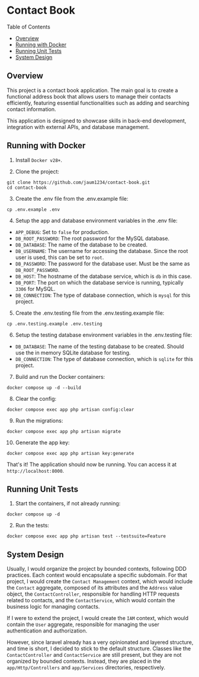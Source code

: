 # Contact Book

Table of Contents
- [Overview](#overview)
- [Running with Docker](#running-with-docker)
- [Running Unit Tests](#running-unit-tests)
- [System Design](#system-design)

## Overview

This project is a contact book application. The main goal is to create a functional address book that allows users to manage their contacts efficiently, featuring essential functionalities such as adding and searching contact information.

This application is designed to showcase skills in back-end development, integration with external APIs, and database management.

## Running with Docker

1. Install `Docker v28+`.

2. Clone the project:
```
git clone https://github.com/jaum1234/contact-book.git
cd contact-book
```

3. Create the .env file from the .env.example file:
```
cp .env.example .env
```

4. Setup the app and database environment variables in the .env file:
  - `APP_DEBUG`: Set to `false` for production.
  - `DB_ROOT_PASSWORD`: The root password for the MySQL database.
  - `DB_DATABASE`: The name of the database to be created.
  - `DB_USERNAME`: The username for accessing the database. Since the root user is used, this can be set to `root`.
  - `DB_PASSWORD`: The password for the database user. Must be the same as `DB_ROOT_PASSWORD`.
  - `DB_HOST`: The hostname of the database service, which is `db` in this case.
  - `DB_PORT`: The port on which the database service is running, typically `3306` for MySQL.
  - `DB_CONNECTION`: The type of database connection, which is `mysql` for this project.

5. Create the .env.testing file from the .env.testing.example file:
```
cp .env.testing.example .env.testing
```

6. Setup the testing database environment variables in the .env.testing file:
  - `DB_DATABASE`: The name of the testing database to be created. Should use the in memory SQLite database for testing.
  - `DB_CONNECTION`: The type of database connection, which is `sqlite` for this project.

7. Build and run the Docker containers:
```
docker compose up -d --build
```

8. Clear the config:
```
docker compose exec app php artisan config:clear
```

9. Run the migrations:
```
docker compose exec app php artisan migrate
```

10. Generate the app key:
```
docker compose exec app php artisan key:generate
```

That's it! The application should now be running. You can access it at `http://localhost:8000`.

## Running Unit Tests

1. Start the containers, if not already running:
```
docker compose up -d
```

2. Run the tests:
```
docker compose exec app php artisan test --testsuite=Feature
```

## System Design

Usually, I would organize the project by bounded contexts, following DDD practices. Each context would encapsulate a specific subdomain. For that project, I would create the `Contact Management` context, which would include the `Contact` aggregate, composed of its attributes and the `Address` value object, the `ContactController`, responsible for handling HTTP requests related to contacts, and the `ContactService`, which would contain the business logic for managing contacts.

If I were to extend the project, I would create the `IAM` context, which would contain the `User` aggregate, responsible for managing the user authentication and authorization.

However, since laravel already has a very opinionated and layered structure, and time is short, I decided to stick to the default structure. Classes like the `ContactController` and `ContactService` are still present, but they are not organized by bounded contexts. Instead, they are placed in the `app/Http/Controllers` and `app/Services` directories, respectively.